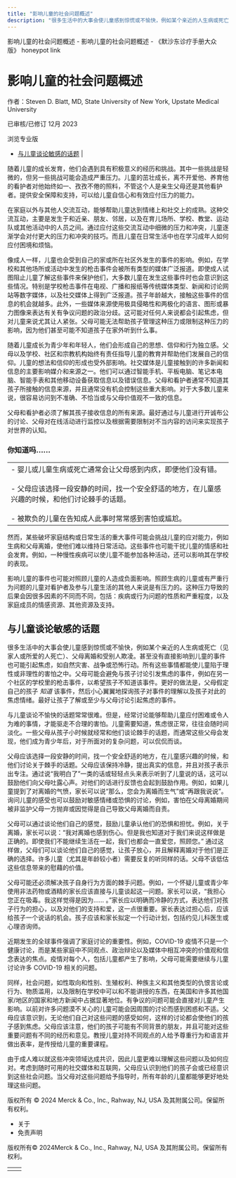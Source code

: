 ```yaml
---
title: "影响儿童的社会问题概述"
description: "很多生活中的大事会使儿童感到惊慌或不愉快，例如某个亲近的人生病或死亡（见家人或所爱的人死亡）、父母离婚和受别人欺凌。甚至没有直接影响到儿童的事件也可能引起焦虑，如自然灾害、战争或恐怖行动。所有这些事情都能使儿童陷于理性或非理性的害怕之中。父母可能会避免与孩子讨论引发焦虑的事件，例如在另一个社区的学校里的枪击事件，以希望孩子不知道该事件。更好的做法是，父母假定自己的孩子 _知道_ 该事件，然后小心翼翼地探询孩子对事件的理解以及孩子对此的焦虑情绪。最好让孩子了解或至少与父母讨论引起焦虑的事件。"
---
```


﻿影响儿童的社会问题概述 \- 影响儿童的社会问题概述 \- 《默沙东诊疗手册大众版》 honeypot link

# 影响儿童的社会问题概述

作者：Steven D. Blatt, MD, State University of New York, Upstate Medical University

已审核/已修订 12月 2023

浏览专业版

- [与儿童谈论敏感的话题](#与儿童谈论敏感的话题_v16231087_zh) \|

随着儿童的成长发育，他们会遇到具有积极意义的经历和挑战。其中一些挑战是轻微的，但另一些挑战可能会造成严重压力。儿童的茁壮成长，离不开爱他、养育他的看护者对他始终如一、孜孜不倦的照料，不管这个人是亲生父母还是其他看护者。提供安全保障和支持，可以给儿童自信心和有效应付压力的能力。

在家庭以外与其他人交流互动，能够帮助儿童达到情绪上和社交上的成熟。这种交流互动，主要是发生于和近亲、朋友、邻居，以及在育儿场所、学校、教堂、运动队或其他活动中的人员之间。通过应付这些交流互动中细微的压力和冲突，儿童逐渐学会对付更大的压力和冲突的技巧。而且儿童在日常生活中也在学习成年人如何应付困境和烦恼。

像成人一样，儿童也会受到自己的家或所在社区外发生的事件的影响。例如，在学校和其他场所或活动中发生的枪击事件会被所有类型的媒体广泛报道。即使成人试图阻止儿童了解这些事件来保护他们，大多数儿童在发生这些事件时也会意识到这些情况。特别是学校枪击事件在电视、广播和报纸等传统媒体类型、新闻和讨论网站等数字媒体，以及社交媒体上得到广泛报道。孩子年龄越大，接触这些事件的信息的机会就越多。此外，一些媒体来源使用极具侵略性和两极化的语言、图形或暴力图像来表达有关有争议问题的政治分歧。这可能对任何人来说都会引起焦虑，但对儿童来说尤其让人紧张。父母可能无法帮助孩子管理这种压力或限制这种压力的影响，因为他们甚至可能不知道孩子在家外听到什么事。

随着儿童成长为青少年和年轻人，他们会形成自己的思想、信仰和行为独立感。父母以及学校、社区和宗教机构始终有责任指导儿童的教育并帮助他们发展自己的信仰。儿童的想法和信仰的形成也受外部影响。社交媒体是儿童接触到的许多新闻和信息的主要影响媒介和来源之一。他们可以通过智能手机、平板电脑、笔记本电脑、智能手表和其他移动设备获取信息以及错误信息。父母和看护者通常不知道其孩子所接触的信息来源，并且通常没有机会控制这些重大影响。对于大多数儿童来说，很容易访问到不准确、不恰当或与父母价值观不一致的信息。

父母和看护者必须了解其孩子接收信息的所有来源。最好通过与儿童进行开诚布公的讨论、父母对在线活动进行监控以及根据需要限制对不当内容的访问来实现孩子对世界的认知。

### 你知道吗……

|     |
| --- |
| - 婴儿或儿童生病或死亡通常会让父母感到内疚，即便他们没有错。<br>  <br>- 父母应该选择一段安静的时间，找一个安全舒适的地方，在儿童感兴趣的时候，和他们讨论棘手的话题。<br>  <br>- 被欺负的儿童在告知成人此事时常常感到害怕或尴尬。 |

然而，某些破坏家庭结构或日常生活的重大事件可能会挑战儿童的应对能力，例如生病和父母离婚，使他们难以维持日常活动。这些事件也可能干扰儿童的情感和社会发育。例如，一种慢性疾病可以使儿童不能参加各种活动，还可以影响其在学校的表现。

影响儿童的事件也可能对照顾儿童的人造成负面影响。照顾生病的儿童或有严重行为问题的儿童对看护者及参与儿童生活的其他人来说是有压力的。这种压力导致的后果会因很多因素的不同而不同，包括：疾病或行为问题的性质和严重程度，以及家庭成员的情感资源、其他资源及支持。

## 与儿童谈论敏感的话题

很多生活中的大事会使儿童感到惊慌或不愉快，例如某个亲近的人生病或死亡（见家人或所爱的人死亡）、父母离婚和受别人欺凌。甚至没有直接影响到儿童的事件也可能引起焦虑，如自然灾害、战争或恐怖行动。所有这些事情都能使儿童陷于理性或非理性的害怕之中。父母可能会避免与孩子讨论引发焦虑的事件，例如在另一个社区的学校里的枪击事件，以希望孩子不知道该事件。更好的做法是，父母假定自己的孩子 _知道_ 该事件，然后小心翼翼地探询孩子对事件的理解以及孩子对此的焦虑情绪。最好让孩子了解或至少与父母讨论引起焦虑的事件。

与儿童谈论不愉快的话题常常很难。但是，经常讨论能够帮助儿童应付困难或令人为难的事情，才能驱走不合理的害怕。儿童需要知道，焦虑很正常，往往会随时间淡化。一些父母从孩子小时候就经常和他们谈论棘手的话题，而通常这些父母会发现，他们成为青少年后，对于所面对的复杂问题，可以侃侃而谈。

父母应该选择一段安静的时间，找一个安全舒适的地方，在儿童感兴趣的时候，和他们讨论关于棘手的话题。父母应该保持冷静，提出真实的信息，并且对孩子表示出专注。通过说“我明白了”一类的话或轻轻点头来表示听到了儿童说的话，这可以鼓励他们向父母吐露心声。对他们的话进行反馈也会起到鼓励作用。例如，如果儿童提到了对离婚的气愤，家长可以说“那么，您会为离婚而生气”或“再跟我说说”。询问儿童的感受也可以鼓励对敏感情绪或恐惧的讨论，例如，害怕在父母离婚期间被非监护父母一方抛弃或因觉得是自己导致父母离婚而自责。

父母可以通过谈论他们自己的感觉，鼓励儿童承认他们的恐惧和担忧。例如，关于离婚，家长可以说：“我对离婚也感到伤心。但是我也知道对于我们来说这样做是正确的。即使我们不能继续生活在一起，我们也都会一直爱您，照顾您。” 通过这样做，父母们可以谈论他们自己的感觉，让孩子放心，并且解释离婚对于他们是正确的选择。许多儿童（尤其是年龄较小者）需要反复的听同样的话。父母不该低估这些信息带来的慰藉的价值。

父母可能还必须解决孩子自身行为方面的棘手问题。例如，一个怀疑儿童或青少年使用非法药物或酒精的家长应该直接与儿童谈起这一问题。家长可以说，“我担心您正在吸毒。我这样觉得是因为…… 。”家长应以明确而冷静的方式，表达他们对孩子行为的担心，以及对他们的支持和爱，这一点很重要。家长表达过担心后，应该给孩子一个说话的机会。孩子应该和家长拟定一个行动计划，包括约见儿科医生或心理咨询师。

近期发生的全球事件强调了家庭讨论的重要性。例如，COVID-19 疫情不只是一个健康讨论，而是某些家庭中不同观点、政治辩论以及媒体中相互冲突的价值观和信念表达的焦点。疫情对每个人，包括儿童都产生了影响，父母可能需要继续与儿童讨论许多 COVID-19 相关的问题。

同样，社会问题，如性取向和性别、生殖权利、种族主义和其他类型的仇恨言论或行为、物质滥用，以及限制在学校中可以和不能讲授的东西，在美国和许多其他国家/地区的国家和地方新闻中占据显著地位。有争议的问题可能会直接对儿童产生影响。以前对许多问题漠不关心的儿童可能会因周围的讨论而感到困惑和不适。父母应该意识到，无论他们自己对这些问题的感受如何，这样的讨论都会使他们的孩子感到焦虑。父母应该注意，他们的孩子可能有不同背景的朋友，并且可能对这些重要问题有不同的经历和意见。教授儿童对持不同观点的人给予尊重行为和语言并做出表率，是传授给儿童的重要课程。

由于成人难以就这些冲突领域达成共识，因此儿童更难以理解这些问题以及如何应对。考虑到随时可用的社交媒体和互联网，父母应认识到他们的孩子会或已经意识到这些社会问题。当父母对这些问题给予指导时，所有年龄的儿童都能够更好地处理这些问题。



版权所有 © 2024
Merck & Co., Inc., Rahway, NJ, USA 及其附属公司。保留所有权利。

- 关于
- 免责声明

版权所有© 2024Merck & Co., Inc., Rahway, NJ, USA 及其附属公司。保留所有权利。

|     |     |
| --- | --- |
|  |  |